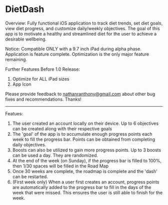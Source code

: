 # DietDash

Overview: Fully functional iOS application to track diet trends, set diet goals, view diet progress, and customize daily/weekly objectives. The goal of this app is to motivate a healthy and streamlined diet for the user to achieve a desirable wellbeing.

Notice: Compatible ONLY with a 9.7 inch iPad during alpha phase.
Application is feature complete. Optimization is the only major feature remaining.

Further Features Before 1.0 Release: 
1) Optimize for ALL iPad sizes
3) App Icon

Please provide feedback to nathanranthony@gmail.com about other bug fixes and recommendations. Thanks!

*************

Featues:
1) The user created an account locally on their device. Up to 6 objectives can be created along with their respective goals
2) The 'goal' of the app is to accumulate enough progress points each week to fill the progress bar. Points can be obtained from completing daily objectives.
3) Boosts can also be utilized to gain more progress points. Up to 3 boosts can be used a day. They are randomized.
4) At the end of the week (on Sunday), if the progress bar is filled to 100%, then 1/30 spaces will be filled in the Road Map
5) Once 30 weeks are complete, the roadmap is complete and the 'dash' can be restarted.
6) (First week only) When a user first creates an account, progress points are automatically added to the progress bar to fill in the days of the week that were missed. This ensures the user is still able to finish for the week.
